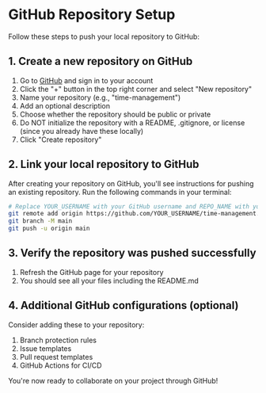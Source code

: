 # GitHub Repository Setup

Follow these steps to push your local repository to GitHub:

## 1. Create a new repository on GitHub

1. Go to [GitHub](https://github.com) and sign in to your account
2. Click the "+" button in the top right corner and select "New repository"
3. Name your repository (e.g., "time-management")
4. Add an optional description
5. Choose whether the repository should be public or private
6. Do NOT initialize the repository with a README, .gitignore, or license (since you already have these locally)
7. Click "Create repository"

## 2. Link your local repository to GitHub

After creating your repository on GitHub, you'll see instructions for pushing an existing repository. Run the following commands in your terminal:

```bash
# Replace YOUR_USERNAME with your GitHub username and REPO_NAME with your repository name
git remote add origin https://github.com/YOUR_USERNAME/time-management.git
git branch -M main
git push -u origin main
```

## 3. Verify the repository was pushed successfully

1. Refresh the GitHub page for your repository
2. You should see all your files including the README.md

## 4. Additional GitHub configurations (optional)

Consider adding these to your repository:

1. Branch protection rules
2. Issue templates
3. Pull request templates
4. GitHub Actions for CI/CD

You're now ready to collaborate on your project through GitHub! 